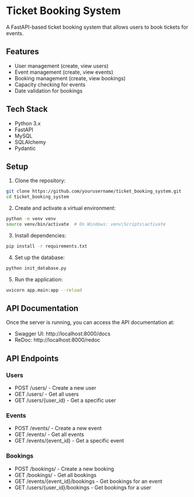 # Ticket Booking System

A FastAPI-based ticket booking system that allows users to book tickets for events.

## Features

- User management (create, view users)
- Event management (create, view events)
- Booking management (create, view bookings)
- Capacity checking for events
- Date validation for bookings

## Tech Stack

- Python 3.x
- FastAPI
- MySQL
- SQLAlchemy
- Pydantic

## Setup

1. Clone the repository:
```bash
git clone https://github.com/yourusername/ticket_booking_system.git
cd ticket_booking_system
```

2. Create and activate a virtual environment:
```bash
python -m venv venv
source venv/bin/activate  # On Windows: venv\Scripts\activate
```

3. Install dependencies:
```bash
pip install -r requirements.txt
```

4. Set up the database:
```bash
python init_database.py
```

5. Run the application:
```bash
uvicorn app.main:app --reload
```

## API Documentation

Once the server is running, you can access the API documentation at:
- Swagger UI: http://localhost:8000/docs
- ReDoc: http://localhost:8000/redoc

## API Endpoints

### Users
- POST /users/ - Create a new user
- GET /users/ - Get all users
- GET /users/{user_id} - Get a specific user

### Events
- POST /events/ - Create a new event
- GET /events/ - Get all events
- GET /events/{event_id} - Get a specific event

### Bookings
- POST /bookings/ - Create a new booking
- GET /bookings/ - Get all bookings
- GET /events/{event_id}/bookings - Get bookings for an event
- GET /users/{user_id}/bookings - Get bookings for a user

